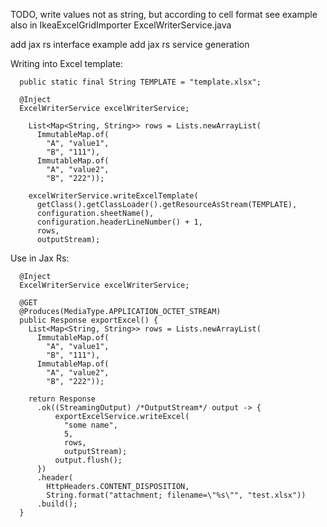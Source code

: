 TODO, write values not as string, but according to cell format
see example also in IkeaExcelGridImporter ExcelWriterService.java

add jax rs interface example
add jax rs service generation

Writing into Excel template:
```
  public static final String TEMPLATE = "template.xlsx";

  @Inject
  ExcelWriterService excelWriterService;

    List<Map<String, String>> rows = Lists.newArrayList(
      ImmutableMap.of(
        "A", "value1",
        "B", "111"),
      ImmutableMap.of(
        "A", "value2",
        "B", "222"));

    excelWriterService.writeExcelTemplate(
      getClass().getClassLoader().getResourceAsStream(TEMPLATE),
      configuration.sheetName(),
      configuration.headerLineNumber() + 1,
      rows,
      outputStream);
```

Use in Jax Rs:
```
  @Inject
  ExcelWriterService excelWriterService;

  @GET
  @Produces(MediaType.APPLICATION_OCTET_STREAM)
  public Response exportExcel() {
    List<Map<String, String>> rows = Lists.newArrayList(
      ImmutableMap.of(
        "A", "value1",
        "B", "111"),
      ImmutableMap.of(
        "A", "value2",
        "B", "222"));
    
    return Response
      .ok((StreamingOutput) /*OutputStream*/ output -> {
          exportExcelService.writeExcel(
            "some name",
            5,
            rows,
            outputStream);
          output.flush();
      })
      .header(
        HttpHeaders.CONTENT_DISPOSITION,
        String.format("attachment; filename=\"%s\"", "test.xlsx"))
      .build();
  }
```